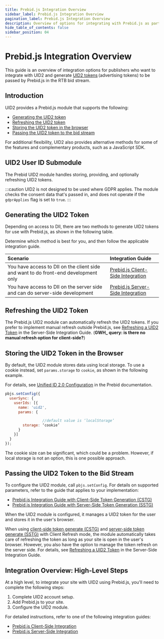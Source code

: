 ```yaml
---
title: Prebid.js Integration Overview
sidebar_label: Prebid.js Integration Overview
pagination_label: Prebid.js Integration Overview
description: Overview of options for integrating with Prebid.js as part of your UID2 implementation.
hide_table_of_contents: false
sidebar_position: 04
---
```


# Prebid.js Integration Overview

This guide is an overview of integration options for publishers who want to integrate with UID2 and generate [UID2 tokens](../ref-info/glossary-uid.md#gl-uid2-token) (advertising tokens) to be passed by Prebid.js in the RTB bid stream.
<!-- 
It includes the following sections:

- [Introduction](#introduction)
- [UID2 User ID Submodule](#uid2-user-id-submodule)
- [Generating the UID2 Token](#generating-the-uid2-token)
- [Refreshing the UID2 Token](#refreshing-the-uid2-token)
- [Storing the UID2 Token in the Browser](#storing-the-uid2-token-in-the-browser)
- [Passing the UID2 Token to the Bid Stream](#passing-the-uid2-token-to-the-bid-stream)
- [Integration Overview: High-Level Steps](#integration-overview-high-level-steps)

 -->
## Introduction

UID2 provides a Prebid.js module that supports the following:

- [Generating the UID2 token](#generating-the-uid2-token)
- [Refreshing the UID2 token](#refreshing-the-uid2-token)
- [Storing the UID2 token in the browser](#storing-the-uid2-token-in-the-browser)
- [Passing the UID2 token to the bid stream](#passing-the-uid2-token-to-the-bid-stream)

For additional flexibility, UID2 also provides alternative methods for some of the features and complementary products, such as a JavaScript SDK.

## UID2 User ID Submodule

The Prebid UID2 module handles storing, providing, and optionally refreshing UID2 tokens.

:::caution
UID2 is not designed to be used where GDPR applies. The module checks the consent data that's passed in, and does not operate if the `gdprApplies` flag is set to `true`.
:::

## Generating the UID2 Token

Depending on access to DII, there are two methods to generate UID2 tokens for use with Prebid.js, as shown in the following table.

Determine which method is best for you, and then follow the applicable integration guide.

| Scenario | Integration Guide |
| :--- | :--- |
| You have access to DII on the client side and want to do front-end development only | [Prebid.js Client-Side Integration](integration-prebid-client-side.md) |
| You have access to DII on the server side and can do server-side development | [Prebid.js Server-Side Integration](integration-prebid-server-side.md) |

## Refreshing the UID2 Token

The Prebid.js UID2 module can automatically refresh the UID2 tokens. If you prefer to implement manual refresh outside Prebid.js, see [Refreshing a UID2 Token](integration-prebid-server-side.md#refreshing-a-uid2-token) in the Server-Side Integration Guide.
(**GWH_ query: is there no manual refresh option for client-side?**)

## Storing the UID2 Token in the Browser
<!-- GWH same section in integration-prebid.md, integration-prebid-client-side.md, and integration-prebid-client-side.md. Ensure consistency -->
By default, the UID2 module stores data using local storage. To use a cookie instead, set `params.storage` to `cookie`, as shown in the following example.

For details, see [Unified ID 2.0 Configuration](https://docs.prebid.org/dev-docs/modules/userid-submodules/unified2.html#unified-id-20-configuration) in the Prebid documentation.

```js
pbjs.setConfig({ 
  userSync: { 
    userIds: [{ 
      name: 'uid2', 
      params: { 

                 //default value is ‘localStorage’ 
        storage: ‘cookie’  
      } 
    }] 
  } 
}); 
```

The cookie size can be significant, which could be a problem. However, if local storage is not an option, this is one possible approach.

## Passing the UID2 Token to the Bid Stream

To configure the UID2 module, call `pbjs.setConfig`. For details on supported parameters, refer to the guide that applies to your implementation:

- [Prebid.js Integration Guide with Client-Side Token Generation (CSTG)](integration-prebid-client-side.md)
- [Prebid.js Integration Guide with Server-Side Token Generation (SSTG)](integration-prebid-server-side.md)

When the UID2 module is configured, it manages a UID2 token for the user and stores it in the user's browser.

When using [client-side token generate (CSTG)](../ref-info/glossary-uid.md#gl-cstg) and [server-side token generate (SSTG)](../ref-info/glossary-uid.md#gl-sstg) with Client Refresh mode, the module automatically takes care of refreshing the token as long as your site is open in the user's browser. However, you also have the option to manage the token refresh on the server side. For details, see [Refreshing a UID2 Token](integration-prebid-server-side.md#refreshing-a-uid2-token) in the Server-Side Integration Guide.

## Integration Overview: High-Level Steps

At a high level, to integrate your site with UID2 using Prebid.js, you'll need to complete the following steps:

1. Complete UID2 account setup.
1. Add Prebid.js to your site.
1. Configure the UID2 module.

For detailed instructions, refer to one of the following integration guides:

- [Prebid.js Client-Side Integration](integration-prebid-client-side.md)
- [Prebid.js Server-Side Integration](integration-prebid-server-side.md)
